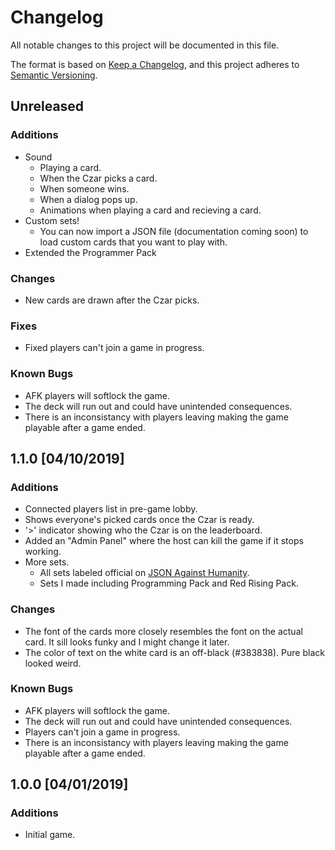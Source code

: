# Changelog
All notable changes to this project will be documented in this file.

The format is based on [Keep a Changelog](https://keepachangelog.com/en/1.0.0/),
and this project adheres to [Semantic Versioning](https://semver.org/spec/v2.0.0.html).

## Unreleased
### Additions
- Sound
  - Playing a card.
  - When the Czar picks a card.
  - When someone wins.
  - When a dialog pops up.
  - Animations when playing a card and recieving a card.
- Custom sets!
  - You can now import a JSON file (documentation coming soon) to load custom cards that you want to play with.
- Extended the Programmer Pack

### Changes
- New cards are drawn after the Czar picks.

### Fixes
- Fixed players can't join a game in progress.

### Known Bugs
- AFK players will softlock the game.
- The deck will run out and could have unintended consequences.
- There is an inconsistancy with players leaving making the game playable after a game ended.

## 1.1.0 [04/10/2019]
### Additions
- Connected players list in pre-game lobby.
- Shows everyone's picked cards once the Czar is ready.
- '>' indicator showing who the Czar is on the leaderboard.
- Added an "Admin Panel" where the host can kill the game if it stops working.
- More sets.
  - All sets labeled official on [JSON Against Humanity](https://crhallberg.com/cah/).
  - Sets I made including Programming Pack and Red Rising Pack.

### Changes
- The font of the cards more closely resembles the font on the actual card. It sill looks funky and I might change it later.
- The color of text on the white card is an off-black (#383838). Pure black looked weird.

### Known Bugs
- AFK players will softlock the game.
- The deck will run out and could have unintended consequences.
- Players can't join a game in progress.
- There is an inconsistancy with players leaving making the game playable after a game ended.

## 1.0.0 [04/01/2019]
### Additions
- Initial game.
